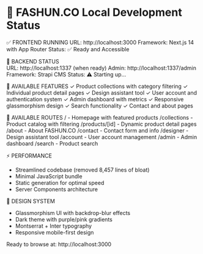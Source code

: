 🚀 FASHUN.CO Local Development Status
=====================================

✅ FRONTEND RUNNING
   URL: http://localhost:3000
   Framework: Next.js 14 with App Router
   Status: ✅ Ready and Accessible

🔧 BACKEND STATUS  
   URL: http://localhost:1337 (when ready)
   Admin: http://localhost:1337/admin
   Framework: Strapi CMS
   Status: ⚠️ Starting up...

🎯 AVAILABLE FEATURES
   ✓ Product collections with category filtering
   ✓ Individual product detail pages
   ✓ Design assistant tool
   ✓ User account and authentication system
   ✓ Admin dashboard with metrics
   ✓ Responsive glassmorphism design
   ✓ Search functionality
   ✓ Contact and about pages

📂 AVAILABLE ROUTES
   /                    - Homepage with featured products
   /collections         - Product catalog with filtering
   /products/[id]       - Dynamic product detail pages
   /about              - About FASHUN.CO
   /contact            - Contact form and info
   /designer           - Design assistant tool
   /account            - User account management
   /admin              - Admin dashboard
   /search             - Product search

⚡ PERFORMANCE
   - Streamlined codebase (removed 8,457 lines of bloat)
   - Minimal JavaScript bundle
   - Static generation for optimal speed
   - Server Components architecture

🎨 DESIGN SYSTEM
   - Glassmorphism UI with backdrop-blur effects
   - Dark theme with purple/pink gradients
   - Montserrat + Inter typography
   - Responsive mobile-first design

Ready to browse at: http://localhost:3000